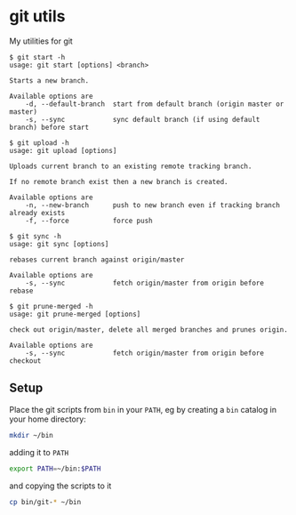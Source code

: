 # git utils

My utilities for git

```
$ git start -h
usage: git start [options] <branch>

Starts a new branch.

Available options are
    -d, --default-branch  start from default branch (origin master or master)
    -s, --sync            sync default branch (if using default branch) before start
```

```
$ git upload -h
usage: git upload [options]

Uploads current branch to an existing remote tracking branch.

If no remote branch exist then a new branch is created.

Available options are
    -n, --new-branch      push to new branch even if tracking branch already exists
    -f, --force           force push
```

```
$ git sync -h
usage: git sync [options]

rebases current branch against origin/master

Available options are
    -s, --sync            fetch origin/master from origin before rebase
```

```
$ git prune-merged -h
usage: git prune-merged [options]

check out origin/master, delete all merged branches and prunes origin.

Available options are
    -s, --sync            fetch origin/master from origin before checkout
```

## Setup

Place the git scripts from `bin` in your `PATH`, eg by creating a `bin` catalog in your home directory:

```bash
mkdir ~/bin
```
adding it to `PATH`
```bash
export PATH=~/bin:$PATH
```
and copying the scripts to it
```bash
cp bin/git-* ~/bin
```
